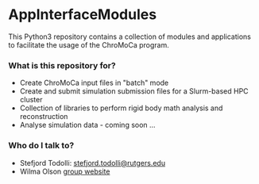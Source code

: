 # AppInterfaceModules #

This Python3 repository contains a collection of modules and applications to facilitate the usage of the ChroMoCa
program.


### What is this repository for? ###

* Create ChroMoCa input files in "batch" mode
* Create and submit simulation submission files for a Slurm-based HPC cluster
* Collection of libraries to perform rigid body math analysis and reconstruction
* Analyse simulation data - coming soon ...

### Who do I talk to? ###

* Stefjord Todolli: [stefjord.todolli@rutgers.edu](mailto://stefjord.todolli@rutgers.edu)
* Wilma Olson [group website](https://dnaserver.rutgers.edu)